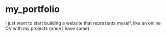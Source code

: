 # my_portfolio
I just want to start building a website that represents myself, like an online CV with my projects (once I have some)
